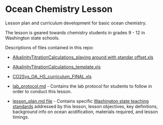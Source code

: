 # Ocean Chemistry Lesson
Lesson plan and curriculum development for basic ocean chemistry.

The lesson is geared towards chemistry students in grades 9 - 12 in Washington state schools.

Descriptions of files contained in this repo:

- [AlkalinityTitrationCalculations_playing around with standar offset.xls](https://github.com/kubu4/ocean_chem_lesson/blob/master/AlkalinityTitrationCalculations_playing%20around%20with%20standard%20offset.xls)

- [AlkalinityTitrationCalculations_template.xls](https://github.com/kubu4/ocean_chem_lesson/blob/master/AlkalinityTitrationCalculations_template.xls)

- [CO2Sys_OA_HS_curriculum_FINAL.xls](https://github.com/kubu4/ocean_chem_lesson/blob/master/CO2Sys_OA_HS_curriculum_FINAL.xls)

- [lab_protocol.md](https://github.com/kubu4/ocean_chem_lesson/blob/master/lab_protocol.md) - Contains the lab protocol for students to follow in order to conduct this lesson.

- [lesson_plan.md file](https://github.com/kubu4/ocean_chem_lesson/blob/master/lesson_plan.md) - Contains specific [Washington state teaching standards](http://www.k12.wa.us/Science/NGSS.aspx) addressed by this lesson, lesson objectives, key definitions, background info on ocean acidification, materials required, and lesson timings.
